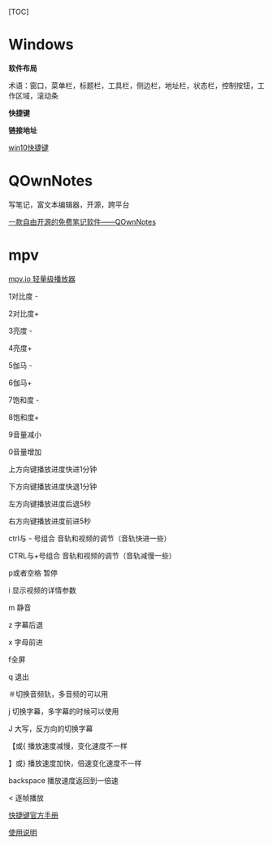 


[TOC]




# Windows



**软件布局**

术语：窗口，菜单栏，标题栏，工具栏，侧边栏，地址栏，状态栏，控制按钮，工作区域，滚动条

**快捷键**





**链接地址**

[win10快捷键](https://support.microsoft.com/zh-cn/help/12445/windows-keyboard-shortcuts)



# QOwnNotes

写笔记，富文本编辑器，开源，跨平台



[一款自由开源的免费笔记软件——QOwnNotes](https://www.isharebest.com/qownnotes.htm)





# mpv

[mpv.io 轻量级播放器](https://mpv.io/)

1对比度 -

2对比度+

3亮度 -

4亮度+

5伽马 -

6伽马+

7饱和度 -

8饱和度+

9音量减小

0音量增加

上方向键播放进度快进1分钟

下方向键播放进度快退1分钟

左方向键播放进度后退5秒

右方向键播放进度前进5秒

ctrl与 - 号组合 音轨和视频的调节（音轨快进一些）

CTRL与+号组合 音轨和视频的调节（音轨减慢一些）

p或者空格 暂停

i  显示视频的详情参数

m 静音

z 字幕后退

x 字母前进

f全屏

q 退出

＃切换音频轨，多音频的可以用

j 切换字幕，多字幕的时候可以使用

J 大写，反方向的切换字幕

【或{   播放速度减慢，变化速度不一样

】或}   播放速度加快，倍速变化速度不一样

backspace 播放速度返回到一倍速

< 逐帧播放

[快捷键官方手册](https://mpv.io/manual/stable/)

[使用说明](https://g.pconline.com.cn/x/1265/12653954.html)





